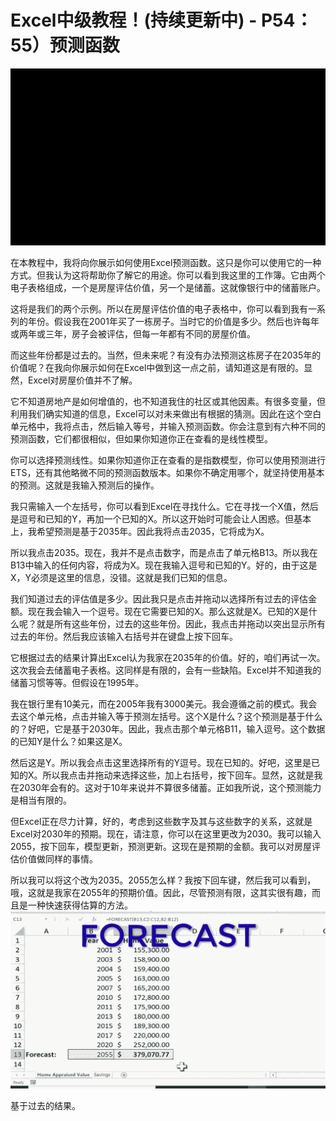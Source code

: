 # Excel中级教程！(持续更新中) - P54：55）预测函数 

![](img/a2ad3745a2dc705187880115549de781_0.png)

在本教程中，我将向你展示如何使用Excel预测函数。这只是你可以使用它的一种方式。但我认为这将帮助你了解它的用途。你可以看到我这里的工作簿。它由两个电子表格组成，一个是房屋评估价值，另一个是储蓄。这就像银行中的储蓄账户。

这将是我们的两个示例。所以在房屋评估价值的电子表格中，你可以看到我有一系列的年份。假设我在2001年买了一栋房子。当时它的价值是多少。然后也许每年或两年或三年，房子会被评估，但每一年都有不同的房屋价值。

而这些年份都是过去的。当然，但未来呢？有没有办法预测这栋房子在2035年的价值呢？在我向你展示如何在Excel中做到这一点之前，请知道这是有限的。显然，Excel对房屋价值并不了解。

它不知道房地产是如何增值的，也不知道我住的社区或其他因素。有很多变量，但利用我们确实知道的信息，Excel可以对未来做出有根据的猜测。因此在这个空白单元格中，我将点击，然后输入等号，并输入预测函数。你会注意到有六种不同的预测函数，它们都很相似，但如果你知道你正在查看的是线性模型。

你可以选择预测线性。如果你知道你正在查看的是指数模型，你可以使用预测进行ETS，还有其他略微不同的预测函数版本。如果你不确定用哪个，就坚持使用基本的预测。这就是我输入预测后的操作。

我只需输入一个左括号，你可以看到Excel在寻找什么。它在寻找一个X值，然后是逗号和已知的Y，再加一个已知的X。所以这开始时可能会让人困惑。但基本上，我希望预测是基于2035年。因此我将点击2035，它将成为X。

所以我点击2035。现在，我并不是点击数字，而是点击了单元格B13。所以我在B13中输入的任何内容，将成为X。现在我输入逗号和已知的Y。好的，由于这是X，Y必须是这里的信息，没错。这就是我们已知的信息。

我们知道过去的评估值是多少。因此我只是点击并拖动以选择所有过去的评估金额。现在我会输入一个逗号。现在它需要已知的X。那么这就是X。已知的X是什么呢？就是所有这些年份，过去的这些年份。因此，我点击并拖动以突出显示所有过去的年份。然后我应该输入右括号并在键盘上按下回车。

它根据过去的结果计算出Excel认为我家在2035年的价值。好的，咱们再试一次。这次我会去储蓄电子表格。这同样是有限的，会有一些缺陷。Excel并不知道我的储蓄习惯等等。但假设在1995年。

我在银行里有10美元，而在2005年我有3000美元。我会遵循之前的模式。我会去这个单元格，点击并输入等于预测左括号。这个X是什么？这个预测是基于什么的？好吧，它是基于2030年。因此，我点击那个单元格B11，输入逗号。这个数据的已知Y是什么？如果这是X。

然后这是Y。所以我会点击这里选择所有的Y逗号。现在已知的。好吧，这里是已知的X。所以我点击并拖动来选择这些，加上右括号，按下回车。显然，这就是我在2030年会有的。这对于10年来说并不算很多储蓄。正如我所说，这个预测能力是相当有限的。

但Excel正在尽力计算，好的，考虑到这些数字及其与这些数字的关系，这就是Excel对2030年的预期。现在，请注意，你可以在这里更改为2030。我可以输入2055，按下回车，模型更新，预测更新。这现在是预期的金额。我可以对房屋评估价值做同样的事情。

所以我可以将这个改为2035。2055怎么样？我按下回车键，然后我可以看到，哦，这就是我家在2055年的预期价值。因此，尽管预测有限，这其实很有趣，而且是一种快速获得估算的方法。![](img/a2ad3745a2dc705187880115549de781_2.png)

基于过去的结果。
